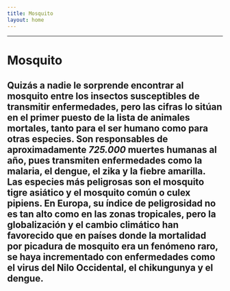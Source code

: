 ```yaml
---
title: Mosquito
layout: home
---
```


---
# Mosquito

Quizás a nadie le sorprende encontrar al mosquito entre los insectos susceptibles de transmitir enfermedades, pero las cifras lo sitúan en el primer puesto de la lista de animales mortales, tanto para el ser humano como para otras especies. Son responsables de aproximadamente ***725.000*** muertes humanas al año, pues transmiten enfermedades como la malaria, el dengue, el zika y la fiebre amarilla. Las especies más peligrosas son el mosquito tigre asiático y el mosquito común o culex pipiens. En Europa, su índice de peligrosidad no es tan alto como en las zonas tropicales, pero la globalización y el cambio climático han favorecido que en países donde la mortalidad por picadura de mosquito era un fenómeno raro, se haya incrementado con enfermedades como el virus del Nilo Occidental, el chikungunya y el dengue.
---
